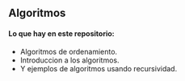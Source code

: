 ## Algoritmos

#### Lo que hay en este repositorio:
- Algoritmos de ordenamiento.
- Introduccion a los algoritmos.
- Y ejemplos de algoritmos usando recursividad.
